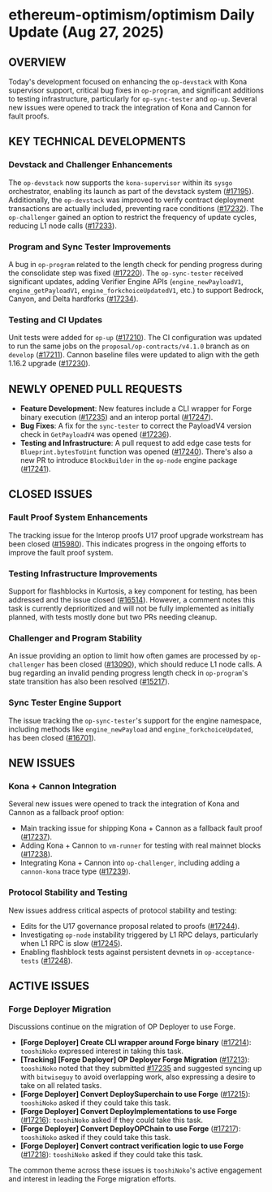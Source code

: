 # ethereum-optimism/optimism Daily Update (Aug 27, 2025)
## OVERVIEW 
Today's development focused on enhancing the `op-devstack` with Kona supervisor support, critical bug fixes in `op-program`, and significant additions to testing infrastructure, particularly for `op-sync-tester` and `op-up`. Several new issues were opened to track the integration of Kona and Cannon for fault proofs.

## KEY TECHNICAL DEVELOPMENTS

### Devstack and Challenger Enhancements
The `op-devstack` now supports the `kona-supervisor` within its `sysgo` orchestrator, enabling its launch as part of the devstack system ([#17195](https://github.com/ethereum-optimism/optimism/pull/17195)). Additionally, the `op-devstack` was improved to verify contract deployment transactions are actually included, preventing race conditions ([#17232](https://github.com/ethereum-optimism/optimism/pull/17232)). The `op-challenger` gained an option to restrict the frequency of update cycles, reducing L1 node calls ([#17233](https://github.com/ethereum-optimism/optimism/pull/17233)).

### Program and Sync Tester Improvements
A bug in `op-program` related to the length check for pending progress during the consolidate step was fixed ([#17220](https://github.com/ethereum-optimism/optimism/pull/17220)). The `op-sync-tester` received significant updates, adding Verifier Engine APIs (`engine_newPayloadV1`, `engine_getPayloadV1`, `engine_forkchoiceUpdatedV1`, etc.) to support Bedrock, Canyon, and Delta hardforks ([#17234](https://github.com/ethereum-optimism/optimism/pull/17234)).

### Testing and CI Updates
Unit tests were added for `op-up` ([#17210](https://github.com/ethereum-optimism/optimism/pull/17210)). The CI configuration was updated to run the same jobs on the `proposal/op-contracts/v4.1.0` branch as on `develop` ([#17211](https://github.com/ethereum-optimism/optimism/pull/17211)). Cannon baseline files were updated to align with the geth 1.16.2 upgrade ([#17230](https://github.com/ethereum-optimism/optimism/pull/17230)).

## NEWLY OPENED PULL REQUESTS
- **Feature Development**: New features include a CLI wrapper for Forge binary execution ([#17235](https://github.com/ethereum-optimism/optimism/pull/17235)) and an interop portal ([#17247](https://github.com/ethereum-optimism/optimism/pull/17247)).
- **Bug Fixes**: A fix for the `sync-tester` to correct the PayloadV4 version check in `GetPayloadV4` was opened ([#17236](https://github.com/ethereum-optimism/optimism/pull/17236)).
- **Testing and Infrastructure**: A pull request to add edge case tests for `Blueprint.bytesToUint` function was opened ([#17240](https://github.com/ethereum-optimism/optimism/pull/17240)). There's also a new PR to introduce `BlockBuilder` in the `op-node` engine package ([#17241](https://github.com/ethereum-optimism/optimism/pull/17241)).

## CLOSED ISSUES

### Fault Proof System Enhancements
The tracking issue for the Interop proofs U17 proof upgrade workstream has been closed ([#15980](https://github.com/ethereum-optimism/optimism/issues/15980)). This indicates progress in the ongoing efforts to improve the fault proof system.

### Testing Infrastructure Improvements
Support for flashblocks in Kurtosis, a key component for testing, has been addressed and the issue closed ([#16514](https://github.com/ethereum-optimism/optimism/issues/16514)). However, a comment notes this task is currently deprioritized and will not be fully implemented as initially planned, with tests mostly done but two PRs needing cleanup.

### Challenger and Program Stability
An issue providing an option to limit how often games are processed by `op-challenger` has been closed ([#13090](https://github.com/ethereum-optimism/optimism/issues/13090)), which should reduce L1 node calls. A bug regarding an invalid pending progress length check in `op-program`'s state transition has also been resolved ([#15217](https://github.com/ethereum-optimism/optimism/issues/15217)).

### Sync Tester Engine Support
The issue tracking the `op-sync-tester`'s support for the engine namespace, including methods like `engine_newPayload` and `engine_forkchoiceUpdated`, has been closed ([#16701](https://github.com/ethereum-optimism/optimism/issues/16701)).

## NEW ISSUES

### Kona + Cannon Integration
Several new issues were opened to track the integration of Kona and Cannon as a fallback proof option:
- Main tracking issue for shipping Kona + Cannon as a fallback fault proof ([#17237](https://github.com/ethereum-optimism/optimism/issues/17237)).
- Adding Kona + Cannon to `vm-runner` for testing with real mainnet blocks ([#17238](https://github.com/ethereum-optimism/optimism/issues/17238)).
- Integrating Kona + Cannon into `op-challenger`, including adding a `cannon-kona` trace type ([#17239](https://github.com/ethereum-optimism/optimism/issues/17239)).

### Protocol Stability and Testing
New issues address critical aspects of protocol stability and testing:
- Edits for the U17 governance proposal related to proofs ([#17244](https://github.com/ethereum-optimism/optimism/issues/17244)).
- Investigating `op-node` instability triggered by L1 RPC delays, particularly when L1 RPC is slow ([#17245](https://github.com/ethereum-optimism/optimism/issues/17245)).
- Enabling flashblock tests against persistent devnets in `op-acceptance-tests` ([#17248](https://github.com/ethereum-optimism/optimism/issues/17248)).

## ACTIVE ISSUES

### Forge Deployer Migration
Discussions continue on the migration of OP Deployer to use Forge.
- **[Forge Deployer] Create CLI wrapper around Forge binary** ([#17214](https://github.com/ethereum-optimism/optimism/issues/17214)): `tooshiNoko` expressed interest in taking this task.
- **[Tracking] [Forge Deployer] OP Deployer Forge Migration** ([#17213](https://github.com/ethereum-optimism/optimism/issues/17213)): `tooshiNoko` noted that they submitted [#17235](https://github.com/ethereum-optimism/optimism/pull/17235) and suggested syncing up with `bitwiseguy` to avoid overlapping work, also expressing a desire to take on all related tasks.
- **[Forge Deployer] Convert DeploySuperchain to use Forge** ([#17215](https://github.com/ethereum-optimism/optimism/issues/17215)): `tooshiNoko` asked if they could take this task.
- **[Forge Deployer] Convert DeployImplementations to use Forge** ([#17216](https://github.com/ethereum-optimism/optimism/issues/17216)): `tooshiNoko` asked if they could take this task.
- **[Forge Deployer] Convert DeployOPChain to use Forge** ([#17217](https://github.com/ethereum-optimism/optimism/issues/17217)): `tooshiNoko` asked if they could take this task.
- **[Forge Deployer] Convert contract verification logic to use Forge** ([#17218](https://github.com/ethereum-optimism/optimism/issues/17218)): `tooshiNoko` asked if they could take this task.

The common theme across these issues is `tooshiNoko`'s active engagement and interest in leading the Forge migration efforts.